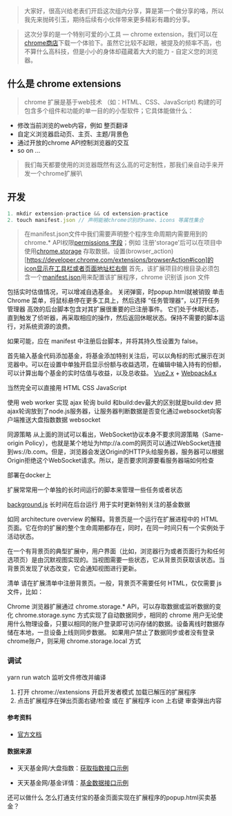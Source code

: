 > 大家好，很高兴给老表们开启这次组内分享，算是第一个做分享的咯，所以我先来抛砖引玉，期待后续有小伙伴带来更多精彩有趣的分享。

> 这次分享的是一个特别可爱的小工具 — chrome extension，我们可以在[chrome商店](https://chrome.google.com/webstore/category/extensions)下载一个体验下。虽然它比较不起眼，被提及的频率不高，也不算什么高科技，但是小小的身体却蕴藏着大大的能力 - 自定义您的浏览器。

## 什么是 chrome extensions

> chrome 扩展是基于web技术 （如：HTML、CSS、JavaScript) 构建的可包含多个组件和功能的单一目的的小型软件；它具体能做什么：
- 修改当前浏览的web内容，例如 整页翻译
- 自定义浏览器启动页、主页、主题/背景色
- 通过开放的chrome API控制浏览器的交互
- so on ...

> 我们每天都要使用的浏览器既然有这么高的可定制性，那我们亲自动手来开发一个chrome扩展叭

## 开发
``` javascript
1. mkdir extension-practice && cd extension-practice
2. touch manifest.json // 声明能被chrome识别的name、icons 等属性集合
```
> 在manifest.json文件中我们需要声明整个程序生命周期内需要用到的chrome.* API权限[permissions 字段](https://developer.chrome.com/extensions/declare_permissions)；例如 注册'storage'后可以在项目中使用[chrome.storage](https://developer.chrome.com/extensions/storage)
存取数据。设置(browser_action)[https://developer.chrome.com/extensions/browserAction#icon]的icon显示在工具栏或者页面地址栏右侧
首先，该扩展项目的根目录必须包含一个[manifest.json](https://developer.chrome.com/extensions/manifest)用来配置该扩展程序，chrome 识别该 json 文件

包括实时估值情况，可以增减自选基金。
关闭弹窗，时popup.html就被销毁
单击 Chrome 菜单，将鼠标悬停在更多工具上，然后选择 “任务管理器”，以打开任务管理器
高效的后台脚本包含对其扩展很重要的已注册事件。 它们处于休眠状态，直到触发了侦听器，再采取相应的操作，然后返回休眠状态。保持不需要的脚本运行，对系统资源的浪费。

如果可能，应在 manifest 中注册后台脚本，并将其持久性设置为 false。

首先输入基金代码添加基金，将基金添加特别关注后，可以以角标的形式展示在浏览器中。可以在设置中单独开启显示份额与收益选项，在编辑中输入持有的份额，可以计算出每个基金的实时估值与收益，以及总收益。
[Vue2.x](https://cn.vuejs.org/v2/guide/instance.html) + [Webpack4.x](https://v4.webpack.js.org/concepts/plugins/)

当然完全可以直接用 HTML CSS JavaScript

使用 web worker 实现 ajax 轮询
build 和build:dev最大的区别就是build:dev 把ajax轮询放到了node.js服务器，让服务器判断数据是否变化通过websocket向客户端推送大盘指数数据
websocket

同源策略
从上面的测试可以看出，WebSocket协议本身不要求同源策略（Same-origin Policy），也就是某个地址为http://a.com的网页可以通过WebSocket连接到ws://b.com。但是，浏览器会发送Origin的HTTP头给服务器，服务器可以根据Origin拒绝这个WebSocket请求。所以，是否要求同源要看服务器端如何检查

部署在docker上

扩展常常用一个单独的长时间运行的脚本来管理一些任务或者状态

[background.js](https://developer.chrome.com/extensions/background_pages) 长时间在后台运行 用于实时更新特别关注的基金数据

如同 architecture overview 的解释。背景页是一个运行在扩展进程中的 HTML 页面。它在你的扩展的整个生命周期都存在，同时，在同一时间只有一个实例处于活动状态。

在一个有背景页的典型扩展中，用户界面（比如，浏览器行为或者页面行为和任何选项页）是由沉默视图实现的。当视图需要一些状态，它从背景页获取该状态。当背景页发现了状态改变，它会通知视图进行更新。

清单
请在扩展清单中注册背景页。一般，背景页不需要任何 HTML，仅仅需要 js 文件，比如：

Chrome 浏览器扩展通过 chrome.storage.\* API，可以存取数据或监听数据的变化
chrome.storage.sync 方式实现了自动数据同步，相同的 chrome 用户无论使用什么物理设备，只要以相同的账户登录即可访问存储的数据。设备离线时数据存储在本地，一旦设备上线则同步数据。
如果用户禁止了数据同步或者没有登录chrome账户，则采用 chrome.storage.local 方式



### 调试

yarn run watch 监听文件修改并编译

1. 打开 chrome://extensions 开启开发者模式 加载已解压的扩展程序
2. 点击扩展程序在弹出页面右键/检查 或在 扩展程序 icon 上右键 审查弹出内容

#### 参考资料

- [官方文档](https://developer.chrome.com/extensions)

#### 数据来源

- 天天基金网/大盘指数：[获取指数接口示例](https://push2.eastmoney.com/api/qt/ulist.np/get?fltt=2&secids=1.000001,0.399001&invt=2&fields=f2,f3,f4,f6,f12,f14,f104,f105,f106&ut=267f9ad526dbe6b0262ab19316f5a25b&cb=jQuery183027144151760481683_1595495878685&_=1595495878944)

- 天天基金网/基金详情：[基金数据接口示例](http://fundgz.1234567.com.cn/js/519674.js?rt=1595495344238)

还可以做什么
怎么打通支付宝的基金页面实现在扩展程序的popup.html买卖基金？